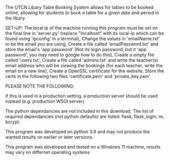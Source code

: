 The UTCN Libary Table Booking System allows for tables to be booked online, allowing for students to book a table for a given date and period in the libary.

SET-UP:
The local ip of the machine running this program must be set on the final line in 'server.py' (replace "localhost" with its local-ip which can be found using 'ipconfig' in a terminal),
Change the values in 'emailName.txt' to be the email you are using,
Create a file called 'emailPassword.txt' and store the email's 'app password' (Not its login password, but it 'app password', you may need to google how to do this),
Create a empty file called 'users.txt',
Create a file called 'admins.txt' and write the teacher(s) email address who will be viewing the bookings (for each teacher, write the email on a new line),
Create a OpenSSL certificate for the website. Store the certs in the following two files 'certificate.pem' and 'private_key.pem'

PLEASE NOTE THE FOLLOWING:

If this is used in a production setting, a production server should be used instead (e.g. production WSGI server)

The python dependancies are not included in this download, The list of required dependancies (not python defaults) are listed:
flask, flask_login, re, bcrypt. 

This program was developed on python 3.9 and may not produce the wanted results on earlier or later versions.

This program was developed and tested on a Windows 11 machine, results may vary on differnet operating systems
